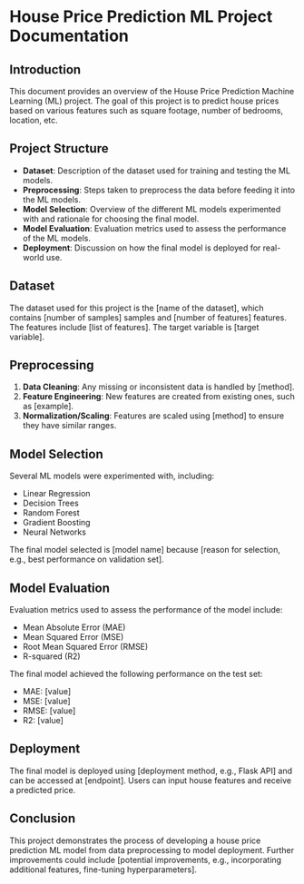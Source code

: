 # House Price Prediction ML Project Documentation

## Introduction
This document provides an overview of the House Price Prediction Machine Learning (ML) project. The goal of this project is to predict house prices based on various features such as square footage, number of bedrooms, location, etc. 

## Project Structure
- **Dataset**: Description of the dataset used for training and testing the ML models.
- **Preprocessing**: Steps taken to preprocess the data before feeding it into the ML models.
- **Model Selection**: Overview of the different ML models experimented with and rationale for choosing the final model.
- **Model Evaluation**: Evaluation metrics used to assess the performance of the ML models.
- **Deployment**: Discussion on how the final model is deployed for real-world use.

## Dataset
The dataset used for this project is the [name of the dataset], which contains [number of samples] samples and [number of features] features. The features include [list of features]. The target variable is [target variable].

## Preprocessing
1. **Data Cleaning**: Any missing or inconsistent data is handled by [method].
2. **Feature Engineering**: New features are created from existing ones, such as [example].
3. **Normalization/Scaling**: Features are scaled using [method] to ensure they have similar ranges.

## Model Selection
Several ML models were experimented with, including:
- Linear Regression
- Decision Trees
- Random Forest
- Gradient Boosting
- Neural Networks

The final model selected is [model name] because [reason for selection, e.g., best performance on validation set].

## Model Evaluation
Evaluation metrics used to assess the performance of the model include:
- Mean Absolute Error (MAE)
- Mean Squared Error (MSE)
- Root Mean Squared Error (RMSE)
- R-squared (R2)

The final model achieved the following performance on the test set:
- MAE: [value]
- MSE: [value]
- RMSE: [value]
- R2: [value]

## Deployment
The final model is deployed using [deployment method, e.g., Flask API] and can be accessed at [endpoint]. Users can input house features and receive a predicted price.

## Conclusion
This project demonstrates the process of developing a house price prediction ML model from data preprocessing to model deployment. Further improvements could include [potential improvements, e.g., incorporating additional features, fine-tuning hyperparameters].

